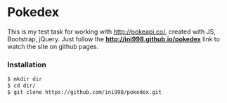 # Pokedex
This is my test task for working with http://pokeapi.co/, created with JS, Bootstrap, jQuery.
Just follow the <b>http://ini998.github.io/pokedex</b> link to watch the site on github pages.

### Installation
```sh
$ mkdir dir
$ cd dir/
$ git clone https://github.com/ini998/pokedex.git
```
